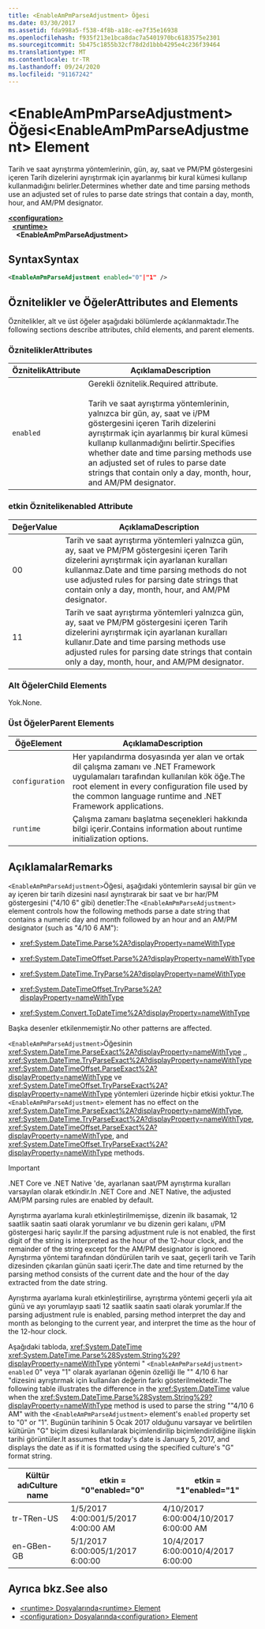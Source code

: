 ```yaml
---
title: <EnableAmPmParseAdjustment> Öğesi
ms.date: 03/30/2017
ms.assetid: fda998a5-f538-4f8b-a18c-ee7f35e16938
ms.openlocfilehash: f935f213e1bca8dac7a5401970bc6183575e2301
ms.sourcegitcommit: 5b475c1855b32cf78d2d1bbb4295e4c236f39464
ms.translationtype: MT
ms.contentlocale: tr-TR
ms.lasthandoff: 09/24/2020
ms.locfileid: "91167242"
---
```

# <a name="enableampmparseadjustment-element"></a><span data-ttu-id="afb46-102">\<EnableAmPmParseAdjustment> Öğesi</span><span class="sxs-lookup"><span data-stu-id="afb46-102">\<EnableAmPmParseAdjustment> Element</span></span>

<span data-ttu-id="afb46-103">Tarih ve saat ayrıştırma yöntemlerinin, gün, ay, saat ve PM/PM göstergesini içeren Tarih dizelerini ayrıştırmak için ayarlanmış bir kural kümesi kullanıp kullanmadığını belirler.</span><span class="sxs-lookup"><span data-stu-id="afb46-103">Determines whether date and time parsing methods use an adjusted set of rules to parse date strings that contain a day, month, hour, and AM/PM designator.</span></span>  
  
[**\<configuration>**](../configuration-element.md)\
&nbsp;&nbsp;[**\<runtime>**](runtime-element.md)\
&nbsp;&nbsp;&nbsp;&nbsp;**\<EnableAmPmParseAdjustment>**  
  
## <a name="syntax"></a><span data-ttu-id="afb46-104">Syntax</span><span class="sxs-lookup"><span data-stu-id="afb46-104">Syntax</span></span>  
  
```xml  
<EnableAmPmParseAdjustment enabled="0"|"1" />  
```  
  
## <a name="attributes-and-elements"></a><span data-ttu-id="afb46-105">Öznitelikler ve Öğeler</span><span class="sxs-lookup"><span data-stu-id="afb46-105">Attributes and Elements</span></span>  

 <span data-ttu-id="afb46-106">Öznitelikler, alt ve üst öğeler aşağıdaki bölümlerde açıklanmaktadır.</span><span class="sxs-lookup"><span data-stu-id="afb46-106">The following sections describe attributes, child elements, and parent elements.</span></span>  
  
### <a name="attributes"></a><span data-ttu-id="afb46-107">Öznitelikler</span><span class="sxs-lookup"><span data-stu-id="afb46-107">Attributes</span></span>  
  
|<span data-ttu-id="afb46-108">Öznitelik</span><span class="sxs-lookup"><span data-stu-id="afb46-108">Attribute</span></span>|<span data-ttu-id="afb46-109">Açıklama</span><span class="sxs-lookup"><span data-stu-id="afb46-109">Description</span></span>|  
|---------------|-----------------|  
|`enabled`|<span data-ttu-id="afb46-110">Gerekli öznitelik.</span><span class="sxs-lookup"><span data-stu-id="afb46-110">Required attribute.</span></span><br /><br /> <span data-ttu-id="afb46-111">Tarih ve saat ayrıştırma yöntemlerinin, yalnızca bir gün, ay, saat ve i/PM göstergesini içeren Tarih dizelerini ayrıştırmak için ayarlanmış bir kural kümesi kullanıp kullanmadığını belirtir.</span><span class="sxs-lookup"><span data-stu-id="afb46-111">Specifies whether date and time parsing methods use an adjusted set of rules to parse date strings that contain only a day, month, hour, and AM/PM designator.</span></span>|  
  
### <a name="enabled-attribute"></a><span data-ttu-id="afb46-112">etkin Öznitelik</span><span class="sxs-lookup"><span data-stu-id="afb46-112">enabled Attribute</span></span>  
  
|<span data-ttu-id="afb46-113">Değer</span><span class="sxs-lookup"><span data-stu-id="afb46-113">Value</span></span>|<span data-ttu-id="afb46-114">Açıklama</span><span class="sxs-lookup"><span data-stu-id="afb46-114">Description</span></span>|  
|-----------|-----------------|  
|<span data-ttu-id="afb46-115">0</span><span class="sxs-lookup"><span data-stu-id="afb46-115">0</span></span>|<span data-ttu-id="afb46-116">Tarih ve saat ayrıştırma yöntemleri yalnızca gün, ay, saat ve PM/PM göstergesini içeren Tarih dizelerini ayrıştırmak için ayarlanan kuralları kullanmaz.</span><span class="sxs-lookup"><span data-stu-id="afb46-116">Date and time parsing methods do not use adjusted rules for parsing date strings that contain only a day, month, hour, and AM/PM designator.</span></span>|  
|<span data-ttu-id="afb46-117">1</span><span class="sxs-lookup"><span data-stu-id="afb46-117">1</span></span>|<span data-ttu-id="afb46-118">Tarih ve saat ayrıştırma yöntemleri yalnızca gün, ay, saat ve PM/PM göstergesini içeren Tarih dizelerini ayrıştırmak için ayarlanan kuralları kullanır.</span><span class="sxs-lookup"><span data-stu-id="afb46-118">Date and time parsing methods use adjusted rules for parsing date strings that contain only a day, month, hour, and AM/PM designator.</span></span>|  
  
### <a name="child-elements"></a><span data-ttu-id="afb46-119">Alt Öğeler</span><span class="sxs-lookup"><span data-stu-id="afb46-119">Child Elements</span></span>  

 <span data-ttu-id="afb46-120">Yok.</span><span class="sxs-lookup"><span data-stu-id="afb46-120">None.</span></span>  
  
### <a name="parent-elements"></a><span data-ttu-id="afb46-121">Üst Öğeler</span><span class="sxs-lookup"><span data-stu-id="afb46-121">Parent Elements</span></span>  
  
|<span data-ttu-id="afb46-122">Öğe</span><span class="sxs-lookup"><span data-stu-id="afb46-122">Element</span></span>|<span data-ttu-id="afb46-123">Açıklama</span><span class="sxs-lookup"><span data-stu-id="afb46-123">Description</span></span>|  
|-------------|-----------------|  
|`configuration`|<span data-ttu-id="afb46-124">Her yapılandırma dosyasında yer alan ve ortak dil çalışma zamanı ve .NET Framework uygulamaları tarafından kullanılan kök öğe.</span><span class="sxs-lookup"><span data-stu-id="afb46-124">The root element in every configuration file used by the common language runtime and .NET Framework applications.</span></span>|  
|`runtime`|<span data-ttu-id="afb46-125">Çalışma zamanı başlatma seçenekleri hakkında bilgi içerir.</span><span class="sxs-lookup"><span data-stu-id="afb46-125">Contains information about runtime initialization options.</span></span>|  
  
## <a name="remarks"></a><span data-ttu-id="afb46-126">Açıklamalar</span><span class="sxs-lookup"><span data-stu-id="afb46-126">Remarks</span></span>  

 <span data-ttu-id="afb46-127">`<EnableAmPmParseAdjustment>`Öğesi, aşağıdaki yöntemlerin sayısal bir gün ve ay içeren bir tarih dizesini nasıl ayrıştırarak bir saat ve bır har/PM göstergesini ("4/10 6" gibi) denetler:</span><span class="sxs-lookup"><span data-stu-id="afb46-127">The `<EnableAmPmParseAdjustment>` element controls how the following methods parse a date string that contains a numeric day and month followed by an hour and an AM/PM designator (such as "4/10 6 AM"):</span></span>  
  
- <xref:System.DateTime.Parse%2A?displayProperty=nameWithType>  
  
- <xref:System.DateTimeOffset.Parse%2A?displayProperty=nameWithType>  
  
- <xref:System.DateTime.TryParse%2A?displayProperty=nameWithType>  
  
- <xref:System.DateTimeOffset.TryParse%2A?displayProperty=nameWithType>  
  
- <xref:System.Convert.ToDateTime%2A?displayProperty=nameWithType>  
  
 <span data-ttu-id="afb46-128">Başka desenler etkilenmemiştir.</span><span class="sxs-lookup"><span data-stu-id="afb46-128">No other patterns are affected.</span></span>  
  
 <span data-ttu-id="afb46-129">`<EnableAmPmParseAdjustment>`Öğesinin <xref:System.DateTime.ParseExact%2A?displayProperty=nameWithType> ,, <xref:System.DateTime.TryParseExact%2A?displayProperty=nameWithType> <xref:System.DateTimeOffset.ParseExact%2A?displayProperty=nameWithType> ve <xref:System.DateTimeOffset.TryParseExact%2A?displayProperty=nameWithType> yöntemleri üzerinde hiçbir etkisi yoktur.</span><span class="sxs-lookup"><span data-stu-id="afb46-129">The `<EnableAmPmParseAdjustment>` element has no effect on the  <xref:System.DateTime.ParseExact%2A?displayProperty=nameWithType>,  <xref:System.DateTime.TryParseExact%2A?displayProperty=nameWithType>, <xref:System.DateTimeOffset.ParseExact%2A?displayProperty=nameWithType>, and <xref:System.DateTimeOffset.TryParseExact%2A?displayProperty=nameWithType> methods.</span></span>  
  
> [!IMPORTANT]
> <span data-ttu-id="afb46-130">.NET Core ve .NET Native 'de, ayarlanan saat/PM ayrıştırma kuralları varsayılan olarak etkindir.</span><span class="sxs-lookup"><span data-stu-id="afb46-130">In .NET Core and .NET Native, the adjusted AM/PM parsing rules are enabled by default.</span></span>  
  
 <span data-ttu-id="afb46-131">Ayrıştırma ayarlama kuralı etkinleştirilmemişse, dizenin ilk basamak, 12 saatlik saatin saati olarak yorumlanır ve bu dizenin geri kalanı, ı/PM göstergesi hariç sayılır.</span><span class="sxs-lookup"><span data-stu-id="afb46-131">If the parsing adjustment rule is not enabled, the first digit of the string is interpreted as the hour of the 12-hour clock, and the remainder of the string except for the AM/PM designator is ignored.</span></span> <span data-ttu-id="afb46-132">Ayrıştırma yöntemi tarafından döndürülen tarih ve saat, geçerli tarih ve Tarih dizesinden çıkarılan günün saati içerir.</span><span class="sxs-lookup"><span data-stu-id="afb46-132">The date and time returned by the parsing method consists of the current date and the hour of the day extracted from the date string.</span></span>  
  
 <span data-ttu-id="afb46-133">Ayrıştırma ayarlama kuralı etkinleştirilirse, ayrıştırma yöntemi geçerli yıla ait günü ve ayı yorumlayıp saati 12 saatlik saatin saati olarak yorumlar.</span><span class="sxs-lookup"><span data-stu-id="afb46-133">If the parsing adjustment rule is enabled, parsing method interpret the day and month as belonging to the current year, and interpret the time as the hour of the 12-hour clock.</span></span>  
  
 <span data-ttu-id="afb46-134">Aşağıdaki tabloda, <xref:System.DateTime> <xref:System.DateTime.Parse%28System.String%29?displayProperty=nameWithType> yöntemi " `<EnableAmPmParseAdjustment>` `enabled` 0" veya "1" olarak ayarlanan öğenin özelliği Ile "" 4/10 6 har "dizesini ayrıştırmak için kullanılan değerin farkı gösterilmektedir.</span><span class="sxs-lookup"><span data-stu-id="afb46-134">The following table illustrates the difference in the <xref:System.DateTime> value when the <xref:System.DateTime.Parse%28System.String%29?displayProperty=nameWithType> method is used to parse the string ""4/10 6 AM" with the `<EnableAmPmParseAdjustment>` element's `enabled` property  set to "0" or "1".</span></span> <span data-ttu-id="afb46-135">Bugünün tarihinin 5 Ocak 2017 olduğunu varsayar ve belirtilen kültürün "G" biçim dizesi kullanılarak biçimlendirilip biçimlendirildiğine ilişkin tarihi görüntüler.</span><span class="sxs-lookup"><span data-stu-id="afb46-135">It assumes that today's date is January 5, 2017, and displays the date as if it is formatted using the specified culture's "G" format string.</span></span>  
  
|<span data-ttu-id="afb46-136">Kültür adı</span><span class="sxs-lookup"><span data-stu-id="afb46-136">Culture name</span></span>|<span data-ttu-id="afb46-137">etkin = "0"</span><span class="sxs-lookup"><span data-stu-id="afb46-137">enabled="0"</span></span>|<span data-ttu-id="afb46-138">etkin = "1"</span><span class="sxs-lookup"><span data-stu-id="afb46-138">enabled="1"</span></span>|  
|------------------|------------------|------------------|  
|<span data-ttu-id="afb46-139">tr-TR</span><span class="sxs-lookup"><span data-stu-id="afb46-139">en-US</span></span>|<span data-ttu-id="afb46-140">1/5/2017 4:00:00</span><span class="sxs-lookup"><span data-stu-id="afb46-140">1/5/2017 4:00:00 AM</span></span>|<span data-ttu-id="afb46-141">4/10/2017 6:00:00</span><span class="sxs-lookup"><span data-stu-id="afb46-141">4/10/2017 6:00:00 AM</span></span>|  
|<span data-ttu-id="afb46-142">en-GB</span><span class="sxs-lookup"><span data-stu-id="afb46-142">en-GB</span></span>|<span data-ttu-id="afb46-143">5/1/2017 6:00:00</span><span class="sxs-lookup"><span data-stu-id="afb46-143">5/1/2017 6:00:00</span></span>|<span data-ttu-id="afb46-144">10/4/2017 6:00:00</span><span class="sxs-lookup"><span data-stu-id="afb46-144">10/4/2017 6:00:00</span></span>|  
  
## <a name="see-also"></a><span data-ttu-id="afb46-145">Ayrıca bkz.</span><span class="sxs-lookup"><span data-stu-id="afb46-145">See also</span></span>

- [<span data-ttu-id="afb46-146">\<runtime> Dosyalarında</span><span class="sxs-lookup"><span data-stu-id="afb46-146">\<runtime> Element</span></span>](runtime-element.md)
- [<span data-ttu-id="afb46-147">\<configuration> Dosyalarında</span><span class="sxs-lookup"><span data-stu-id="afb46-147">\<configuration> Element</span></span>](../configuration-element.md)
